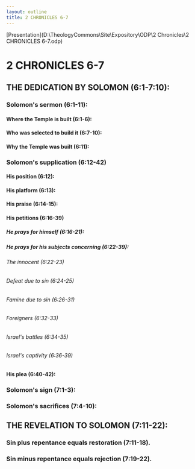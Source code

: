 ```yaml
---
layout: outline
title: 2 CHRONICLES 6-7
---
```

[Presentation](D:\TheologyCommons\Site\Expository\ODP\2 Chronicles\2 CHRONICLES 6-7.odp)
# 2 CHRONICLES 6-7 
## THE DEDICATION BY SOLOMON (6:1-7:10): 
###  Solomon\'s sermon (6:1-11): 
####  Where the Temple is built (6:1-6): 
####  Who was selected to build it (6:7-10): 
####  Why the Temple was built (6:11): 
###  Solomon\'s supplication (6:12-42) 
####  His position (6:12): 
####  His platform (6:13):
####  His praise (6:14-15): 
####  His petitions (6:16-39) 
#####  He prays for himself (6:16-21): 
#####  He prays for his subjects concerning (6:22-39): 
######  The innocent (6:22-23) 
######  Defeat due to sin (6:24-25) 
######  Famine due to sin (6:26-31) 
######  Foreigners (6:32-33) 
######  Israel\'s battles (6:34-35) 
######  Israel\'s captivity (6:36-39) 
####  His plea (6:40-42): 
###  Solomon\'s sign (7:1-3): 
###  Solomon\'s sacrifices (7:4-10): 
## THE REVELATION TO SOLOMON (7:11-22): 
###  Sin plus repentance equals restoration (7:11-18). 
###  Sin minus repentance equals rejection (7:19-22). 
